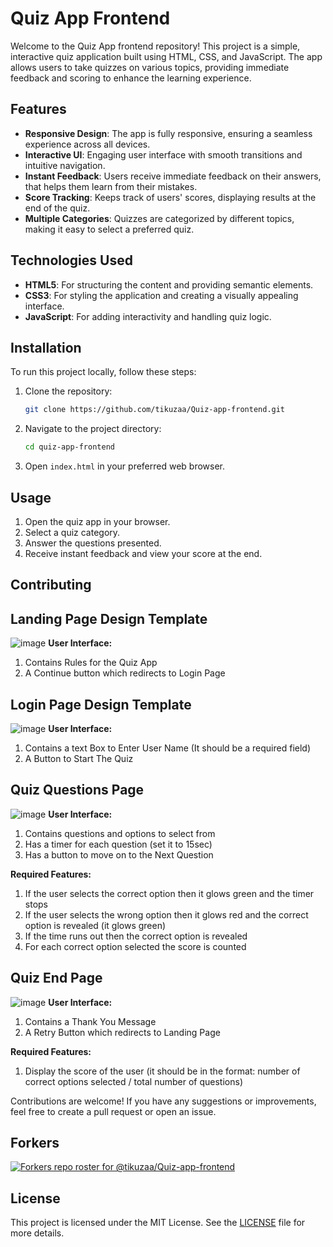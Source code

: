 # Quiz App Frontend

Welcome to the Quiz App frontend repository! This project is a simple, interactive quiz application built using HTML, CSS, and JavaScript. The app allows users to take quizzes on various topics, providing immediate feedback and scoring to enhance the learning experience.

## Features

- **Responsive Design**: The app is fully responsive, ensuring a seamless experience across all devices.
- **Interactive UI**: Engaging user interface with smooth transitions and intuitive navigation.
- **Instant Feedback**: Users receive immediate feedback on their answers, that helps them learn from their mistakes.
- **Score Tracking**: Keeps track of users' scores, displaying results at the end of the quiz.
- **Multiple Categories**: Quizzes are categorized by different topics, making it easy to select a preferred quiz.

## Technologies Used

- **HTML5**: For structuring the content and providing semantic elements.
- **CSS3**: For styling the application and creating a visually appealing interface.
- **JavaScript**: For adding interactivity and handling quiz logic.

## Installation

To run this project locally, follow these steps:

1. Clone the repository:
    ```bash
    git clone https://github.com/tikuzaa/Quiz-app-frontend.git
    ```

2. Navigate to the project directory:
    ```bash
    cd quiz-app-frontend
    ```

3. Open `index.html` in your preferred web browser.

## Usage

1. Open the quiz app in your browser.
2. Select a quiz category.
3. Answer the questions presented.
4. Receive instant feedback and view your score at the end.


## Contributing

## Landing Page Design Template
![image](https://github.com/user-attachments/assets/638ef338-4f94-4577-a564-44862a8d83c7)
**User Interface:**
1. Contains Rules for the Quiz App
2. A Continue button which redirects to Login Page

## Login Page Design Template
![image](https://github.com/user-attachments/assets/8f2e5f17-29d9-4fa2-9273-e7e6f419ea61)
**User Interface:**
1. Contains a text Box to Enter User Name (It should be a required field)
2. A Button to Start The Quiz

## Quiz Questions Page
![image](https://github.com/user-attachments/assets/93a6ff94-952c-462f-be2c-aa53cdb9eb9d)
**User Interface:**
1. Contains questions and options to select from
2. Has a timer for each question (set it to 15sec)
3. Has a button to move on to the Next Question

**Required Features:**
1. If the user selects the correct option then it glows green and the timer stops
2. If the user selects the wrong option then it glows red and the correct option is revealed (it glows green)
3. If the time runs out then the correct option is revealed
4. For each correct option selected the score is counted

## Quiz End Page
![image](https://github.com/user-attachments/assets/1ffa4614-68a6-481a-a906-318461e7ad24)
**User Interface:**
1. Contains a Thank You Message
2. A Retry Button which redirects to Landing Page

**Required Features:**
1. Display the score of the user (it should be in the format: number of correct options selected / total number of questions)



Contributions are welcome! If you have any suggestions or improvements, feel free to create a pull request or open an issue.

## Forkers

[![Forkers repo roster for @tikuzaa/Quiz-app-frontend](https://reporoster.com/forks/tikuzaa/Quiz-app-frontend)](https://github.com/tikuzaa/Quiz-app-frontend/network/members)

## License

This project is licensed under the MIT License. See the [LICENSE](LICENSE) file for more details.
